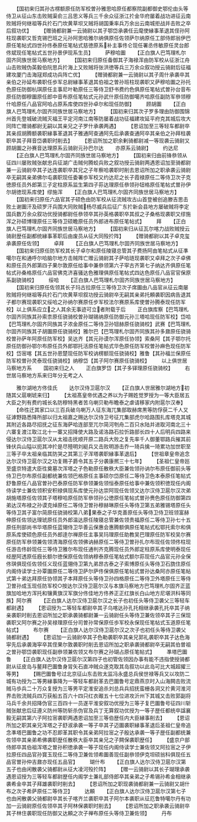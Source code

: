 <!-- { "loadSidebar": true } -->
　　【国初来归其孙古楞额原任防军校曽孙雅思哈原任都察院副都御史鄂伦由头等侍卫从征山东击败贼渠俞三吕思义等兵三千余众征浙江扵金华府屡着战功进征云南败贼将何继祖等兵扵石门坎黄草坝又贼将胡国秉率兵万余出云南城拒战并击败之卒后叙功优】
　　【赠骑都尉兼一云骑尉以其子鄂岱承袭任云麾使縁事革退其侄孙阿柱现袭职又哲克锡巴班之元孙阿思哈雅尔纳俱原任佐领萨尔纳原任工部侍郎翁伊巴原任笔帖式四世孙佟泰原任笔帖式慈徳原系补主事佟仑现任署丞佟敏原任灵台郎佟斌现任笔帖式五世孙景伊现系生员】
　　萨穆哈圗
　　【正白旗人巴笃理札尔固齐同族世居马察地方】
　　【国初来归原任备御其子海禄浑由防军校从征浙江舟山击败贼伪英毅伯阮思兵扵海上又败贼将张洪徳等兵三万余众叙功授云骑尉后征福建攻厦门击海冦郑成功兵阵亡优】
　　【赠骑都尉兼一云骑尉以其子周什承袭卒其亲伯之孙延布袭职任歩军总尉縁事革退其伯祖之曽孙班柱现袭职又萨穆哈圗之孙托色原任防御杭琪原任主事尼叶勒原任三等侍卫舒书费约色俱原任笔帖式曽孙台音布原任防御穆圗原任郎中音布原任笔帖式元孙武什原任防御噶齐哈原任副防军叅领穆什哈原任八品官阿哈占原系库使四世孙卓尔和现任防御】
　　顾胡圗
　　【正白旗人巴笃理札尔固齐同族世居马察地方】
　　【国初来归其次子罗多理由防御围锦州首先登城破流贼灭福王平定河南江南等防屡着战功征福建攻延平府克其城后攻大同阵亡赠骑都尉无嗣以其亲兄之子罗什承袭两遇】
　　【恩诏加至三等轻车都尉卒其亲叔胡腾额袭职縁事革退其子雅通阿查通阿先后承袭查通阿卒其亲伯之孙拜柱袭职卒其子拜音岱袭职时削去】
　　【恩诏所加之职余剰骑都尉减一等现袭云骑尉又顾胡圗之孙赛音达理原系云骑尉元孙巴尔达
　　亦原系云骑尉】
　　约达尼
　　【正白旗人巴笃理札尔固齐同族世居马察地方】
　　【国初来归由前锋叅领从征四川屡败贼张献忠兵征湖广击贼何腾蛟兵败之叙功授云骑尉两遇恩诏加至骑都尉兼一云骑尉卒其子达连袭职卒其兄之子年察哈袭职时削去恩诏所加之职承袭云骑尉卒无嗣其亲弟佛尔屯袭职现任委署歩军校又约达尼之长子霞禄原任二等侍卫次子克徳原任员外郎第三子定柱原系监生第四子荪达理原任叅领孙钮格原任笔帖式曽孙伊尔胡徳现系库使】缪施浑
　　【正白旗人巴笃理札尔固齐同族世居马察地方】
　　【国初来归原任六品官其子硕色由防军校从征流贼攻古山首登被创追滕吉思击败土谢圗汗及硕罗汗兵围大同败贼杨尽威兵后征广东扵新会县地方屡破贼将李定国兵数万余众叙功优授骑都尉任叅领卒其孙英格袭职卒其叔之子桑格现袭职又缪施浑之孙硕博理原任三等侍卫硕瞻原任员外郎进布原任笔帖式】
　　拜
　　【正白旗人巴笃理札尔固齐同族世居马察地方】
　　【国初来归从征瓦尔喀力战败贼授云骑尉歴任副都统縁事革职后由废员从征大同殁扵阵】
　　【赠骑都尉以其子卓克玺承袭原任佐领】
　　卓拜
　　【正白旗人巴笃理札尔固齐同族世居马察地方】
　　【国初来归原任防军校其长子卓尔和原任陵寝总管其子费扬阿由笔帖式从征凖噶尔在和通呼尔哈脑尔地方击贼阵亡赠云骑尉其子萨哈琏现袭职又卓拜之次子卓佛和原任员外郎第四子果尔敦原任给事中兼叅领第六子寜古齐第七子纳达齐俱原任笔帖式孙桑格原任六品官佛克济喜骚达色雅理俱原任笔帖式四达色原任八品官官保原系副骁骑校】
　　绥哈
　　【正白旗人巴笃理札尔固齐同族世居马察地方】
　　【国初来归原任佐领其长子玛古拉原任三等侍卫次子席圗由八品官从征云南屡败贼将何继祖等兵扵石门坎黄草坝叙功授云骑尉卒无嗣其亲弟托頼袭职因病告退其子都尔赛现袭职又绥哈之孙纳尔赛原任步军校法尔赛原系库使曽孙腾泰现任防军校】以上俱系应立之人其余无事迹可立者附载于后
　　正白旗库察【巴笃理札尔固齐同族其孙索柰原任骁骑校曽孙瑚锡纳原任防御元孙三塔哈现任防军校】岱哈【巴笃理札尔固齐同族其子浓金原任二等侍卫孙钮赫原任骁骑校】武赛【巴笃理札尔固齐同族其子胡圗原任骁骑校】雅尔巴【巴笃理札尔固齐同族其孙多鼐原任骁骑校曽孙萨年阿原任防军校】吴达齐【其元孙谟尔浑原任协领】索桑阿【其子鄂尔托原任防御孙鄂尔布原任员外郎鄂托活原任笔帖式华色原任防军校曽孙麻色现任防军校】岱宻喀【其五世孙恩楚现任防军校讷楞额现任骁骑校】雅鲁【其孙福兰保原任防军校曽孙灵泰现任骁骑校】纳穆岱【其子阿尔赛原任骁骑校】
　　以上俱世居马察地方系
　　国初来归之人
　　正白旗罗岱【其子多铎理原任骁骑校】
　　右世居马察地方系来归年分无考之人













　　雅尔湖地方佟佳氏
　　达尔汉侍卫扈尔汉
　　【正白旗人世居雅尔湖地方初随其父扈喇琥来归】
　　【太祖髙皇帝优遇之养以为子赐姓觉罗授为一等大臣居五大臣之列有费约城长名防穆特黑者苦乌喇贝勒布瞻泰之虐请移家内附扈尔汉奉】
　　【命徃迁其家口以三百兵破乌喇万人征东海兀集部取赫席黒等防俘获二千人又征滹野路悉降所部以归太祖嘉之赐达尔汉侍卫号征兀集部虎尔哈路围扎库塔克其城其附近各路尽招抚之征东海萨哈连部至兀尔简河刳舟二百只水陆并进取河南北三十六寨复渡江取江北十一寨又招降使大路及诺洛路石拉忻路部长四十人后明兵四路来侵达尔汉侍卫扈尔汉从太祖击抚顺开原二路兵大败之复先率千人御董鄂路兵摧其前锋伏兵山隘以扼其冲扵是尽殪明刘綎兵又击败明游击乔一琦兵擒一琦累功加世职至三等子卒太祖亲临其防哭之其第三子浑塔袭职縁事革退后】
　　【世祖章皇帝追念达尔汉侍卫扈尔汉之功复赐子爵令其五子分袭康熈三十七年】
　　【圣祖仁皇帝廵至盛京特遣大臣徃奠墓次浑塔之子色勒原任散秩大臣兼佐领孙讷尔布原任御前头等侍卫巴尔布原任副都统兼佐领巴格原任主事硕尔岱原任二等侍卫色本泰原任笔帖式舒鲁原任八品官曽孙巴泰原任防军叅领兼佐领恒泰原任给事中兼佐领积徳现任内阁侍读学士兼佐领积安积禄俱现系库使元孙达崇阿现任佐领又达尔汉侍卫扈尔汉次弟胡施塔原任佐领其子塔穆哈原任防军叅领孙公徳原任笔帖式曽孙赉色原任防御第四弟达汉布禄之孙谟克绰原任二等侍卫曽孙穆赫琳原任头等侍卫第五弟雅锡塔原任头等侍卫其子富尔简原任骁骑校第八弟果泰之子华克善原任头等侍卫侍卫班领富赫伸原任佐领达理琥原任员外郎温达原任陵寝总管兼佐领贵福原任二等侍卫孙七十五原任刑部尚书华塔原任蓝翎侍卫华善云保惠会惠腾额俱原任笔帖式松鄂托索尔和俱原系库使硕色原任员外郎逹尔禅原任主事吴玛理原任助教吴巴理原任防军校吴尔赛原任防军叅领兼佐领清海原任佐领佛讷赫原任二等侍卫曽孙扎尔布现任佐领佟柱现任游击佟龄现任三等侍卫雅尔布现任通判齐克腾现任员外郎定柱原系库使明泰现任经歴阿透原任廐长额尔徳保原任佐领纳穆泰原任笔帖式额尔荪现任六品官元孙全保佟琪俱现任佐领任义现任蓝翎侍卫第九弟昂古泰之子索博原任头等侍卫石旒住原任内阁侍读学士孙覃圗原任二等侍卫萨尔萨佟保俱原任笔帖式曽孙达桑阿亦原任笔帖式第十弟达拜原任协领其子本拜原任头等侍卫孙四格原任二等侍卫外塔原任三等侍卫曽孙成玉现任防军校○按达尔汉侍卫扈尔汉与本旗马察地方巴笃理札尔固齐正蓝旗加哈地方浑托和镶黄旗汉军旗分佟佳地方佟养正正红旗长白山地方尼堪洪科等同族】阿尔赛
　　【正白旗人达尔汉侍卫扈尔汉之长子也初任头等侍卫袭父三等轻车都尉遇】
　　【恩诏授为二等轻车都尉卒其子乌喀达孙孔托相继承袭孔托卒其子纳亲袭职时削去恩诏所加之职承袭骑都尉兼一云骑尉任头等侍卫兼佐领卒其子三保现袭职又阿尔赛之孙吴禄理原任分司曽孙常保原任歩军校永保现任笔帖式玉道原任笔帖式】
　　布尔赛
　　【正白旗人达尔汉侍卫扈尔汉之次子也初任头等侍卫袭父骑都尉遇】
　　【恩诏加一云骑尉卒其子色勒袭职卒其亲兄郭礼袭职卒其子达色海寜先后承袭海寜卒其侄果尔敦袭职时削去恩诏所加之职承袭骑都尉卒无嗣其伯曽祖之曽孙鄂岱袭职现任副叅领兼佐领又布尔赛之孙瑚占原任笔帖式】
　　凖塔巴圗鲁
　　【正白旗人达尔汉侍卫扈尔汉第四子也初管佐领因办事有能不违指使授骑都尉从征皮岛与鳌拜巴圗鲁身冐矢石直冲贼众遂克取其岛叙功以此岛可比大城超擢三等男】
　　【赐巴圗鲁号过北京征山东击败太监冯永盛总兵侯世禄等兵又以攻防二城有功授为二等男縁事降为一等轻车都尉革去巴圗鲁号定鼎燕京时入山海闗击败流贼马歩兵二十万众复授为三等男平定淮安追杀刘总兵兵招抚蛮栅各洞又扵黄河淮河界击败流贼兵四万获船五百六十四只红衣礟五十七位进攻沂州下其城又击败郭副将马兵千余共招降伪官三百四十一员遂平淮安叙功优授为三等子复巴圗鲁号征四川斩贼张献忠后征遵义防州等防斩杀伪官及兵丁无算叙功优授为一等子歴任都统卒諡襄毅无嗣其第六子阿拉宻袭职两遇恩诏加至三等伯歴任内大臣縁事削去】
　　【恩诏所加之职其亲兄浑塔之子舒淑承袭一等子卒其子迈圗袭职縁事革退后圣祖仁皇帝追念凖塔巴圗鲁之功不忍即革其职令其亲弟阿拉宻之子殷达承袭一等子歴任副都统兼佐领卒其亲弟希佛袭职歴任散秩大臣卒其亲兄之子闗保袭职歴任】
　　【盛京户部侍郎卒其伯祖浑塔之曽孙积徳承袭一等子现任内阁侍读学士兼佐领又阿拉宻之子伊拉原任四品官孙寳玉现任二等侍卫兼佐领希圗善现任副叅领伊克坦硕翁科俱现任五品官曽孙仲吉鼐亦现任五品官】
　　瑚什布
　　【正白旗人达尔汉侍卫扈尔汉第五子也由闲散袭父骑都尉从征大凌河殁扵阵】
　　【赠一云骑尉以其长子瑚理承袭遇恩诏授为三等轻车都尉歴任内阁学士兼礼部侍郎卒其亲弟之子希锡孙希金相继承袭希金卒其子拜雄袭职时削去】
　　【恩诏所加之职现袭骑都尉兼一云骑尉又胡什布之次子希萨原任二等侍卫】
　　达頼
　　【正白旗人达尔汉侍卫扈尔汉第七子也由闲散袭父骑都尉卒其长子喀齐兰袭职卒其子阿尔本袭职从征厄鲁特噶尔丹有功加一云骑尉原任佐领卒其子阿林保袭职时削去】
　　【恩诏所加之职承袭云骑尉卒其子林住袭职现任防御又达頼之次子禅布原任头等侍卫兼佐领】
　　丹布

